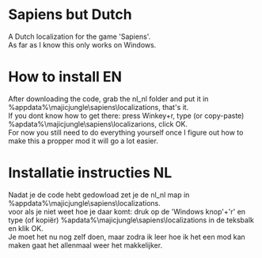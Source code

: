 # Sapiens but Dutch
A Dutch localization for the game 'Sapiens'.  
As far as I know this only works on Windows.
# How to install EN
After downloading the code, grab the nl_nl folder and put it in %appdata%\majicjungle\sapiens\localizations, that's it.  
If you dont know how to get there: press Winkey+r, type (or copy-paste) %apdata%\majicjungle\sapiens\localizarions, click OK.  
For now you still need to do everything yourself once I figure out how to make this a propper mod it will go a lot easier.  
# Installatie instructies NL
Nadat je de code hebt gedowload zet je de nl_nl map in %appdata%\majicjungle\sapiens\localizations.  
voor als je niet weet hoe je daar komt: druk op de 'Windows knop'+'r' en type (of kopiër)  %apdata%\majicjungle\sapiens\localizations in de teksbalk en klik OK.  
Je moet het nu nog zelf doen, maar zodra ik leer hoe ik het een mod kan maken gaat het allenmaal weer het makkelijker.
